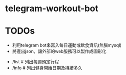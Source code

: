 # telegram-workout-bot


# TODOs

- 利用telegram bot來寫入每日運動或飲食資訊(無腦mysql)
- 將產出json，讓外部的web服務可以製作成圖形化


* /list # 列出每週預定行程
* /info # 列出健身開始日期及持續多久


